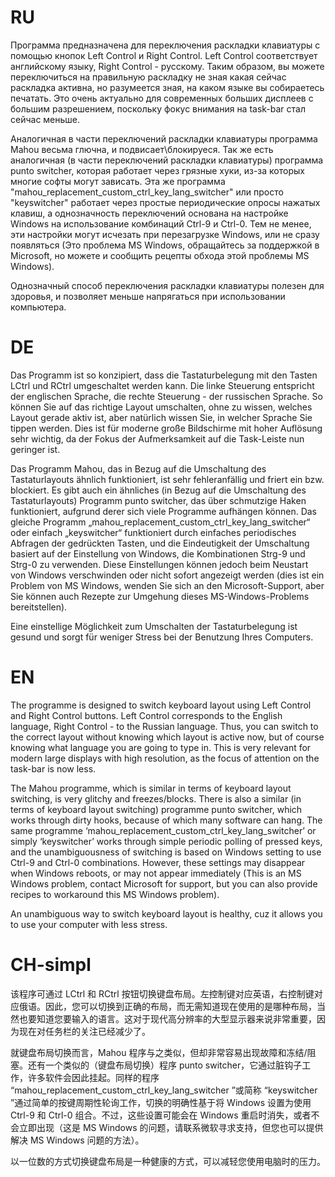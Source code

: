 
# RU

Программа предназначена для переключения раскладки клавиатуры с помощью кнопок Left Control и Right Control. Left Control соответствует английскому языку, Right Control - русскому. Таким образом, вы можете переключиться на правильную раскладку не зная какая сейчас раскладка активна, но разумеется зная, на каком языке вы собираетесь печатать. Это очень актуально для современных больших дисплеев с большим разрешением, поскольку фокус внимания на task-bar стал сейчас меньше. 


Аналогичная в части переключений раскладки клавиатуры программа Mahou весьма глючна, и подвисает\блокируеся. Так же есть аналогичная (в части переключений раскладки клавиатуры) программа punto switcher, которая работает через грязные хуки, из-за которых многие софты могут зависать. Эта же программа "mahou_replacement_custom_ctrl_key_lang_switcher" или просто "keyswitcher" работает через простые периодические опросы нажатых клавиш, а однозначность переключений основана на настройке Windows на использование комбинаций Ctrl-9 и Ctrl-0. Тем не менее, эти настройки могут исчезать при перезагрузке Windows, или не сразу появляться (Это проблема MS Windows, обращайтесь за поддержкой в Microsoft, но можете и сообщить рецепты обхода этой проблемы MS Windows).


Однозначный способ переключения раскладки клавиатуры полезен для здоровья, и позволяет меньше напрягаться при использовании компьютера.

# DE

Das Programm ist so konzipiert, dass die Tastaturbelegung mit den Tasten LCtrl und RCtrl umgeschaltet werden kann. Die linke Steuerung entspricht der englischen Sprache, die rechte Steuerung - der russischen Sprache. So können Sie auf das richtige Layout umschalten, ohne zu wissen, welches Layout gerade aktiv ist, aber natürlich wissen Sie, in welcher Sprache Sie tippen werden. Dies ist für moderne große Bildschirme mit hoher Auflösung sehr wichtig, da der Fokus der Aufmerksamkeit auf die Task-Leiste nun geringer ist. 


Das Programm Mahou, das in Bezug auf die Umschaltung des Tastaturlayouts ähnlich funktioniert, ist sehr fehleranfällig und friert ein bzw. blockiert. Es gibt auch ein ähnliches (in Bezug auf die Umschaltung des Tastaturlayouts) Programm punto switcher, das über schmutzige Haken funktioniert, aufgrund derer sich viele Programme aufhängen können. Das gleiche Programm „mahou_replacement_custom_ctrl_key_lang_switcher“ oder einfach „keyswitcher“ funktioniert durch einfaches periodisches Abfragen der gedrückten Tasten, und die Eindeutigkeit der Umschaltung basiert auf der Einstellung von Windows, die Kombinationen Strg-9 und Strg-0 zu verwenden. Diese Einstellungen können jedoch beim Neustart von Windows verschwinden oder nicht sofort angezeigt werden (dies ist ein Problem von MS Windows, wenden Sie sich an den Microsoft-Support, aber Sie können auch Rezepte zur Umgehung dieses MS-Windows-Problems bereitstellen).


Eine einstellige Möglichkeit zum Umschalten der Tastaturbelegung ist gesund und sorgt für weniger Stress bei der Benutzung Ihres Computers.

# EN

The programme is designed to switch keyboard layout using Left Control and Right Control buttons. Left Control corresponds to the English language, Right Control - to the Russian language. Thus, you can switch to the correct layout without knowing which layout is active now, but of course knowing what language you are going to type in. This is very relevant for modern large displays with high resolution, as the focus of attention on the task-bar is now less. 


The Mahou programme, which is similar in terms of keyboard layout switching, is very glitchy and freezes/blocks. There is also a similar (in terms of keyboard layout switching) programme punto switcher, which works through dirty hooks, because of which many software can hang. The same programme ‘mahou_replacement_custom_ctrl_key_lang_switcher’ or simply ‘keyswitcher’ works through simple periodic polling of pressed keys, and the unambiguousness of switching is based on Windows setting to use Ctrl-9 and Ctrl-0 combinations. However, these settings may disappear when Windows reboots, or may not appear immediately (This is an MS Windows problem, contact Microsoft for support, but you can also provide recipes to workaround this MS Windows problem).


An unambiguous way to switch keyboard layout is healthy, cuz it allows you to use your computer with less stress.

# CH-simpl

该程序可通过 LCtrl 和 RCtrl 按钮切换键盘布局。左控制键对应英语，右控制键对应俄语。因此，您可以切换到正确的布局，而无需知道现在使用的是哪种布局，当然也要知道您要输入的语言。这对于现代高分辨率的大型显示器来说非常重要，因为现在对任务栏的关注已经减少了。


就键盘布局切换而言，Mahou 程序与之类似，但却非常容易出现故障和冻结/阻塞。还有一个类似的（键盘布局切换）程序 punto switcher，它通过脏钩子工作，许多软件会因此挂起。同样的程序 “mahou_replacement_custom_ctrl_key_lang_switcher ”或简称 “keyswitcher ”通过简单的按键周期性轮询工作，切换的明确性基于将 Windows 设置为使用 Ctrl-9 和 Ctrl-0 组合。不过，这些设置可能会在 Windows 重启时消失，或者不会立即出现（这是 MS Windows 的问题，请联系微软寻求支持，但您也可以提供解决 MS Windows 问题的方法）。


以一位数的方式切换键盘布局是一种健康的方式，可以减轻您使用电脑时的压力。


